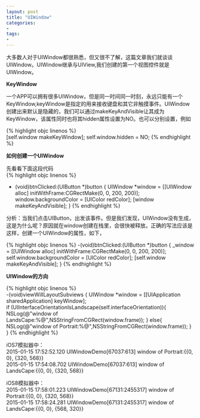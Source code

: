 ```yaml
---
layout: post
title: "UIWindow"
categories:
- 
tags:
- 
---
```

大多数人对于UIWindow都很熟悉，但又很不了解，这篇文章我们就谈谈UIWindow。UIWindow继承与UIView,我们创建的第一个视图控件就是UIWindow。

**KeyWindow**

一个APP可以拥有很多UIWindow，但是同一时间同一时刻，永远只能有一个KeyWindow,keyWindow是指定的用来接收键盘和其它非触摸事件。UIWindow创建出来默认是隐藏的，我们可以通过makeKeyAndVisible让其成为KeyWindow，该属性同时也将其hidden属性设置为NO。也可以分别设置，例如   

{% highlight objc linenos %}    
[self.window makeKeyWindow];
self.window.hidden = NO;
{% endhighlight %}    
        
**如何创建一个UIWindow**

先看看下面这段代码    
{% highlight objc linenos %}
- (void)btnClicked:(UIButton *)button
{
    UIWindow *window = [[UIWindow alloc] initWithFrame:CGRectMake(0, 0, 200, 200)];
    window.backgroundColor = [UIColor redColor];
    [window makeKeyAndVisible];
}
{% endhighlight %}

分析：当我们点击UIButton，出发该事件。但是我们发现，UIWindow没有生成，这是为什么呢？原因就在window创建在栈里，会很快被释放。正确的写法应该是这样，创建一个UIWindow的属性，如下，   

{% highlight objc linenos %}
-(void)btnClicked:(UIButton *)button
{
    _window = [[UIWindow alloc] initWithFrame:CGRectMake(0, 0, 200, 200)];
    self.window.backgroundColor = [UIColor redColor];
    [self.window makeKeyAndVisible];
}
{% endhighlight %}

**UIWindow的方向**

{% highlight objc linenos %}        
-(void)viewWillLayoutSubviews
{
    UIWindow *window = [[UIApplication sharedApplication] keyWindow];   
    if (UIInterfaceOrientationIsLandscape(self.interfaceOrientation)){
        NSLog(@"window of LandsCape:%@",NSStringFromCGRect(window.frame));
    } else{
        NSLog(@"window of Portrait:%@",NSStringFromCGRect(window.frame));
    }
}
{% endhighlight %}

iOS7模拟器中：    
2015-01-15 17:52:52.120 UIWindowDemo[67037:613] window of Portrait:\{\{0, 0\}, \{320, 568\}\}       
2015-01-15 17:54:08.702 UIWindowDemo[67037:613] window of LandsCape:\{\{0, 0\}, \{320, 568\}\}  

iOS8模拟器中：   
2015-01-15 17:58:01.223 UIWindowDemo[67131:2455317] window of Portrait:\{\{0, 0\}, \{320, 568\}\}     
2015-01-15 17:58:24.281 UIWindowDemo[67131:2455317] window of LandsCape:\{\{0, 0\}, \{568, 320\}\}     